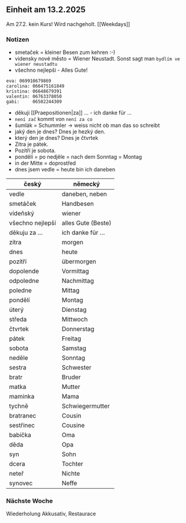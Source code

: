  ## Einheit am 13.2.2025

Am 27.2. kein Kurs! Wird nachgeholt.
[[Weekdays]]

### Notizen
- smetaček = kleiner Besen zum kehren :-)
- vidensky nové město = Wiener Neustadt. Sonst sagt man `bydlím ve wiener neustadtu`
- všechno nejlepši - Alles Gute!
```
eva: 069910679869
carolina: 066475161849
kristina: 06648679391
valentin: 06763378050
gabi:     06502244309
```
- děkuji [[Praepositionen|za]] ... - ich danke für ...
- `není zač` kommt von `není za co`
- šumlák = Schummler -> weiss nicht ob man das so schreibt
- jaký den je dnes? Dnes je hezký den.
- který den je dnes? Dnes je čtvrtek
- Zítra je pátek. 
- Pozítří je sobota.
- pondělí = po nedjěle = nach dem Sonntag = Montag
- in der Mitte = doprostřed
- dnes jsem vedle = heute bin ich daneben

| český  | německý   |
|---|---|
|vedle | daneben, neben | 
|smetáček|Handbesen|
|vídeňský|wiener|
|všechno nejlepší|alles Gute (Beste)|
|děkuju za …|ich danke für …|
|zítra|morgen|
|dnes|heute|
|pozítří|übermorgen|
|dopolende|Vormittag|
|odpoledne|Nachmittag|
|poledne|Mittag|
|pondělí|Montag|
|úterý|Dienstag|
|středa|Mittwoch|
|čtvrtek|Donnerstag|
|pátek|Freitag|
|sobota|Samstag|
|neděle|Sonntag|
|sestra|Schwester|
|bratr|Bruder|
|matka|Mutter|
|maminka|Mama|
|tychně|Schwiegermutter|
|bratranec|Cousin|
|sestřinec|Cousine|
|babička|Oma|
|děda|Opa|
|syn|Sohn|
|dcera|Tochter|
|neteř|Nichte|
|synovec|Neffe|

### Nächste Woche
Wiederholung Akkusativ, Restaurace